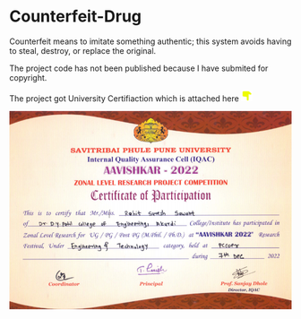 # Counterfeit-Drug
Counterfeit means to imitate something authentic; this system avoids having to steal, destroy, or replace the original.

The project code has not been published because I have submited for copyright.

The project got University Certifiaction which is attached here <img width="20" src="https://github.com/sawantrohit144/Wallpaper-App/blob/main/hand-down-solid.png">

<img alt="Project Certification" width="600" src="https://github.com/sawantrohit144/Counterfeit-Drug/blob/main/Project%20Certificate.PNG">
